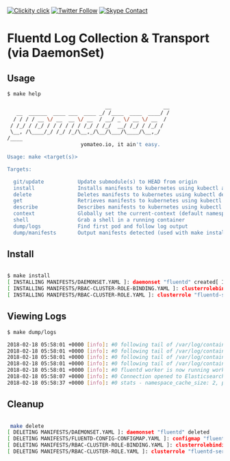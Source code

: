 <!--
#                                 __                 __
#    __  ______  ____ ___  ____ _/ /____  ____  ____/ /
#   / / / / __ \/ __ `__ \/ __ `/ __/ _ \/ __ \/ __  /
#  / /_/ / /_/ / / / / / / /_/ / /_/  __/ /_/ / /_/ /
#  \__, /\____/_/ /_/ /_/\__,_/\__/\___/\____/\__,_/
# /____                     matthewdavis.io, holla!
#
#-->

[![Clickity click](https://img.shields.io/badge/k8s%20by%20example%20yo-limit%20time-ff69b4.svg?style=flat-square)](https://k8.matthewdavis.io)
[![Twitter Follow](https://img.shields.io/twitter/follow/yomateod.svg?label=Follow&style=flat-square)](https://twitter.com/yomateod) [![Skype Contact](https://img.shields.io/badge/skype%20id-appsoa-blue.svg?style=flat-square)](skype:appsoa?chat)

# Fluentd Log Collection & Transport (via DaemonSet)
## Usage

```sh
$ make help

                                __                 __
   __  ______  ____ ___  ____ _/ /____  ____  ____/ /
  / / / / __ \/ __  __ \/ __  / __/ _ \/ __ \/ __  /
 / /_/ / /_/ / / / / / / /_/ / /_/  __/ /_/ / /_/ /
 \__, /\____/_/ /_/ /_/\__,_/\__/\___/\____/\__,_/
/____
                        yomateo.io, it ain't easy.

Usage: make <target(s)>

Targets:

  git/update           Update submodule(s) to HEAD from origin
  install              Installs manifests to kubernetes using kubectl apply (make manifests to see what will be installed)
  delete               Deletes manifests to kubernetes using kubectl delete (make manifests to see what will be installed)
  get                  Retrieves manifests to kubernetes using kubectl get (make manifests to see what will be installed)
  describe             Describes manifests to kubernetes using kubectl describe (make manifests to see what will be installed)
  context              Globally set the current-context (default namespace)
  shell                Grab a shell in a running container
  dump/logs            Find first pod and follow log output
  dump/manifests       Output manifests detected (used with make install, delete, get, describe, etc)

  ```

## Install

```sh

$ make install
[ INSTALLING MANIFESTS/DAEMONSET.YAML ]: daemonset "fluentd" created[ INSTALLING MANIFESTS/FLUENTD-CONFIG-CONFIGMAP.YAML ]: configmap "fluentd-configmap" created
[ INSTALLING MANIFESTS/RBAC-CLUSTER-ROLE-BINDING.YAML ]: clusterrolebinding "fluentd-service-account" created
[ INSTALLING MANIFESTS/RBAC-CLUSTER-ROLE.YAML ]: clusterrole "fluentd-service-account" created[ INSTALLING MANIFESTS/RBAC-SERVICE-ACCOUNT.YAML ]: serviceaccount "fluentd-service-account" created

```

## Viewing Logs

```sh
$ make dump/logs

2018-02-18 05:58:01 +0000 [info]: #0 following tail of /var/log/containers/cert-manager-6c979cb867-m5d25_default_ingress-shim-88f18629bc16cf3c16c7dee989439718115bd6b808404e4bd1b94245d0195e71.log
2018-02-18 05:58:01 +0000 [info]: #0 following tail of /var/log/containers/kube-dns-6cdf767cb8-wktsj_kube-system_dnsmasq-377ba729f470687f43c882665425a15f1e409a9d9c469a54fdee040a24bda161.log
2018-02-18 05:58:01 +0000 [info]: #0 following tail of /var/log/containers/kube-proxy-gke-cluster-4-default-pool-678a19f9-smqf_kube-system_kube-proxy-7b4cdde5a8c14f467e9c2d7c8d3431016b0e724b00c99c3d0bc4703812101206.log
2018-02-18 05:58:01 +0000 [info]: #0 following tail of /var/log/containers/fluentd-9xjg6_kube-system_fluentd-a901ecdaacac09467d4922a58271d235d4aceed0f7960c31690a2245ff06e51a.log
2018-02-18 05:58:01 +0000 [info]: #0 fluentd worker is now running worker=0
2018-02-18 05:58:07 +0000 [info]: #0 Connection opened to Elasticsearch cluster => {:host=>"elasticsearch.default.svc.cluster.local", :port=>9200, :scheme=>"http", :user=>"elastic", :password=>"obfuscated"}
2018-02-18 05:58:37 +0000 [info]: #0 stats - namespace_cache_size: 2, pod_cache_size: 3, namespace_cache_api_updates: 3, pod_cache_api_updates: 3, id_cache_miss: 3

```

## Cleanup

```sh

 make delete
[ DELETING MANIFESTS/DAEMONSET.YAML ]: daemonset "fluentd" deleted
[ DELETING MANIFESTS/FLUENTD-CONFIG-CONFIGMAP.YAML ]: configmap "fluentd-configmap" deleted
[ DELETING MANIFESTS/RBAC-CLUSTER-ROLE-BINDING.YAML ]: clusterrolebinding "fluentd-service-account" deleted
[ DELETING MANIFESTS/RBAC-CLUSTER-ROLE.YAML ]: clusterrole "fluentd-service-account" deleted[ DELETING MANIFESTS/RBAC-SERVICE-ACCOUNT.YAML ]: serviceaccount "fluentd-service-account" deleted
```